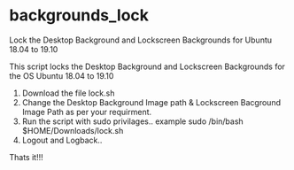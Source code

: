 # backgrounds_lock
Lock the Desktop Background and Lockscreen Backgrounds  for Ubuntu 18.04 to 19.10

This script locks the Desktop Background and Lockscreen Backgrounds for the OS Ubuntu 18.04 to 19.10

1. Download the file lock.sh
2. Change the Desktop Background Image path & Lockscreen Bacground Image Path as per your requirment.
3. Run the script with sudo privilages.. example sudo /bin/bash $HOME/Downloads/lock.sh
4. Logout and Logback..

Thats it!!!
